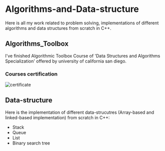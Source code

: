 # Algorithms-and-Data-structure
Here is all my work related to problem solving, implementations of different algorithms and data structures from scratch in C++.

## Algorithms_Toolbox
I've finished Algorithmic Toolbox Course of 'Data Structures and Algorithms Specialization' offered by university of california san diego.
### Courses certification
![certificate](https://user-images.githubusercontent.com/64365635/117861126-61752000-b291-11eb-865d-be8a3203fe15.PNG)

## Data-structure
Here is the implementation of different data-strucutres (Array-based and linked-based implementation) from scratch in C++: 
* Stack
* Queue
* List
* Binary search tree
